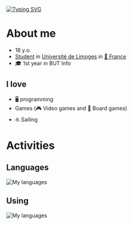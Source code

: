[![Typing SVG](https://readme-typing-svg.herokuapp.com?font=Fira+Code&pause=1000&color=7974F7&center=false&repeat=true&random=false&width=435&lines=Hi%2C+I'm+Noah+Tilleul;Welcome+to+my+Github)](https://git.io/typing-svg)
# About me
- 18 y.o.
- [Student](https://en.wikipedia.org/wiki/Student) in [Université de Limoges](https://www.unilim.fr/) in [🥐 France](https://www.google.fr/maps/place/France)
- 🎓 1st year in BUT Info
## I love 
- 🖥️ programming
- Games (🎮 Video games and 🎲 Board games)
- ⛵ Sailing
# Activities
## Languages
![My languages](https://skillicons.dev/icons?i=python,bash,c,java,html,css)
## Using
![My languages](https://skillicons.dev/icons?i=git,github,vscode,eclipse,discord,windows,linux)
